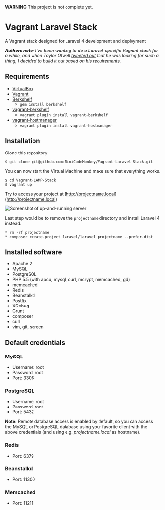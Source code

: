 **WARNING** This project is not complete yet.

# Vagrant Laravel Stack
A Vagrant stack designed for Laravel 4 development and deployment

***Authors note:*** *I've been wanting to do a Laravel-specific Vagrant stack for a while, and when Taylor Otwell [tweeted out](https://twitter.com/taylorotwell/status/383722109521776640) that he was looking for such a thing, I decided to build it out based on [his requirements](http://paste.laravel.com/V3q).*

## Requirements
* [VirtualBox](https://www.virtualbox.org)
* [Vagrant](http://vagrantup.com)
* [Berkshelf](http://berkshelf.com)
	* `gem install berkshelf`
* [vagrant-berkshelf](https://github.com/riotgames/vagrant-berkshelf)
	* `vagrant plugin install vagrant-berkshelf`
* [vagrant-hostmanager](https://github.com/smdahlen/vagrant-hostmanager)
	* `vagrant plugin install vagrant-hostmanager`

## Installation
Clone this repository

    $ git clone git@github.com:MiniCodeMonkey/Vagrant-Laravel-Stack.git

You can now start the Virtual Machine and make sure that everything works.

	$ cd Vagrant-LAMP-Stack
	$ vagrant up

Try to access your project at [http://projectname.local](http://projectname.local)

![Screenshot of up-and-running server](http://i.imgur.com/TP1i9Zd.png)

Last step would be to remove the `projectname` directory and install Laravel 4 instead.

	* rm -rf projectname
	* composer create-project laravel/laravel projectname --prefer-dist

## Installed software
* Apache 2
* MySQL
* PostgreSQL
* PHP 5.5 (with apcu, mysql, curl, mcrypt, memcached, gd)
* memcached
* Redis
* Beanstalkd
* Postfix
* XDebug
* Grunt
* composer
* curl
* vim, git, screen

## Default credentials
### MySQL
* Username: root
* Password: root
* Port: 3306

### PostgreSQL
* Username: root
* Password: root
* Port: 5432

**Note:** Remote database access is enabled by default, so you can access the MySQL or PostgreSQL database using your favorite client with the above credentials (and using e.g. *projectname.local* as hostname).


### Redis
* Port: 6379

### Beanstalkd
* Port: 11300

### Memcached
* Port: 11211